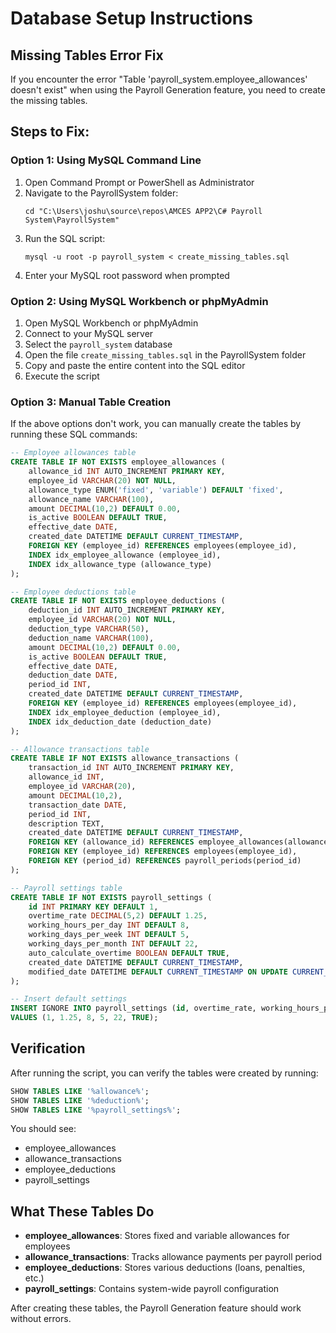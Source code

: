 # Database Setup Instructions

## Missing Tables Error Fix

If you encounter the error "Table 'payroll_system.employee_allowances' doesn't exist" when using the Payroll Generation feature, you need to create the missing tables.

## Steps to Fix:

### Option 1: Using MySQL Command Line
1. Open Command Prompt or PowerShell as Administrator
2. Navigate to the PayrollSystem folder:
   ```
   cd "C:\Users\joshu\source\repos\AMCES APP2\C# Payroll System\PayrollSystem"
   ```
3. Run the SQL script:
   ```
   mysql -u root -p payroll_system < create_missing_tables.sql
   ```
4. Enter your MySQL root password when prompted

### Option 2: Using MySQL Workbench or phpMyAdmin
1. Open MySQL Workbench or phpMyAdmin
2. Connect to your MySQL server
3. Select the `payroll_system` database
4. Open the file `create_missing_tables.sql` in the PayrollSystem folder
5. Copy and paste the entire content into the SQL editor
6. Execute the script

### Option 3: Manual Table Creation
If the above options don't work, you can manually create the tables by running these SQL commands:

```sql
-- Employee allowances table
CREATE TABLE IF NOT EXISTS employee_allowances (
    allowance_id INT AUTO_INCREMENT PRIMARY KEY,
    employee_id VARCHAR(20) NOT NULL,
    allowance_type ENUM('fixed', 'variable') DEFAULT 'fixed',
    allowance_name VARCHAR(100),
    amount DECIMAL(10,2) DEFAULT 0.00,
    is_active BOOLEAN DEFAULT TRUE,
    effective_date DATE,
    created_date DATETIME DEFAULT CURRENT_TIMESTAMP,
    FOREIGN KEY (employee_id) REFERENCES employees(employee_id),
    INDEX idx_employee_allowance (employee_id),
    INDEX idx_allowance_type (allowance_type)
);

-- Employee deductions table
CREATE TABLE IF NOT EXISTS employee_deductions (
    deduction_id INT AUTO_INCREMENT PRIMARY KEY,
    employee_id VARCHAR(20) NOT NULL,
    deduction_type VARCHAR(50),
    deduction_name VARCHAR(100),
    amount DECIMAL(10,2) DEFAULT 0.00,
    is_active BOOLEAN DEFAULT TRUE,
    effective_date DATE,
    deduction_date DATE,
    period_id INT,
    created_date DATETIME DEFAULT CURRENT_TIMESTAMP,
    FOREIGN KEY (employee_id) REFERENCES employees(employee_id),
    INDEX idx_employee_deduction (employee_id),
    INDEX idx_deduction_date (deduction_date)
);

-- Allowance transactions table
CREATE TABLE IF NOT EXISTS allowance_transactions (
    transaction_id INT AUTO_INCREMENT PRIMARY KEY,
    allowance_id INT,
    employee_id VARCHAR(20),
    amount DECIMAL(10,2),
    transaction_date DATE,
    period_id INT,
    description TEXT,
    created_date DATETIME DEFAULT CURRENT_TIMESTAMP,
    FOREIGN KEY (allowance_id) REFERENCES employee_allowances(allowance_id),
    FOREIGN KEY (employee_id) REFERENCES employees(employee_id),
    FOREIGN KEY (period_id) REFERENCES payroll_periods(period_id)
);

-- Payroll settings table
CREATE TABLE IF NOT EXISTS payroll_settings (
    id INT PRIMARY KEY DEFAULT 1,
    overtime_rate DECIMAL(5,2) DEFAULT 1.25,
    working_hours_per_day INT DEFAULT 8,
    working_days_per_week INT DEFAULT 5,
    working_days_per_month INT DEFAULT 22,
    auto_calculate_overtime BOOLEAN DEFAULT TRUE,
    created_date DATETIME DEFAULT CURRENT_TIMESTAMP,
    modified_date DATETIME DEFAULT CURRENT_TIMESTAMP ON UPDATE CURRENT_TIMESTAMP
);

-- Insert default settings
INSERT IGNORE INTO payroll_settings (id, overtime_rate, working_hours_per_day, working_days_per_week, working_days_per_month, auto_calculate_overtime)
VALUES (1, 1.25, 8, 5, 22, TRUE);
```

## Verification

After running the script, you can verify the tables were created by running:

```sql
SHOW TABLES LIKE '%allowance%';
SHOW TABLES LIKE '%deduction%';
SHOW TABLES LIKE '%payroll_settings%';
```

You should see:
- employee_allowances
- allowance_transactions  
- employee_deductions
- payroll_settings

## What These Tables Do

- **employee_allowances**: Stores fixed and variable allowances for employees
- **allowance_transactions**: Tracks allowance payments per payroll period
- **employee_deductions**: Stores various deductions (loans, penalties, etc.)
- **payroll_settings**: Contains system-wide payroll configuration

After creating these tables, the Payroll Generation feature should work without errors.